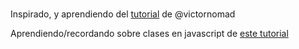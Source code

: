 #

Inspirado, y aprendiendo del [tutorial](https://developer.mozilla.org/en-US/docs/Web/JavaScript/Introduction_to_Object-Oriented_JavaScript) de @victornomad 

Aprendiendo/recordando sobre clases en javascript de [este tutorial](https://developer.mozilla.org/en-US/docs/Web/JavaScript/Introduction_to_Object-Oriented_JavaScript)